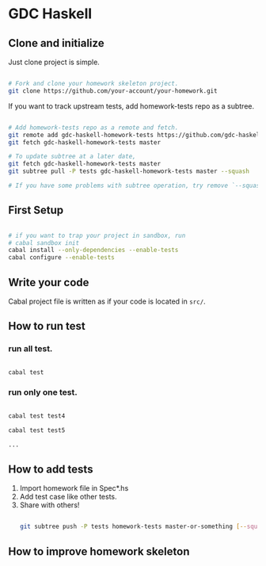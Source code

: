 
GDC Haskell
============

Clone and initialize
--------------------

Just clone project is simple.
```sh

# Fork and clone your homework skeleton project.
git clone https://github.com/your-account/your-homework.git

```

If you want to track upstream tests, add homework-tests repo as a subtree.

```sh

# Add homework-tests repo as a remote and fetch.
git remote add gdc-haskell-homework-tests https://github.com/gdc-haskell/homework-tests.git
git fetch gdc-haskell-homework-tests master

# To update subtree at a later date,
git fetch gdc-haskell-homework-tests master
git subtree pull -P tests gdc-haskell-homework-tests master --squash

# If you have some problems with subtree operation, try remove `--squash`
```

First Setup
---------

```sh

# if you want to trap your project in sandbox, run
# cabal sandbox init
cabal install --only-dependencies --enable-tests
cabal configure --enable-tests

```

Write your code
---------------

Cabal project file is written as if your code is located in `src/`.

How to run test
-------------

### run all test.

```sh

cabal test

```

### run only one test.

```sh

cabal test test4

cabal test test5

...

```

How to add tests
----------------

1. Import homework file in Spec*.hs
2. Add test case like other tests.
3. Share with others!
    ```sh

    git subtree push -P tests homework-tests master-or-something [--squash]

    ```

How to improve homework skeleton
--------------------------------
